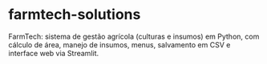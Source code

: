 # farmtech-solutions
FarmTech: sistema de gestão agrícola (culturas e insumos) em Python, com cálculo de área, manejo de insumos, menus, salvamento em CSV e interface web via Streamlit.
